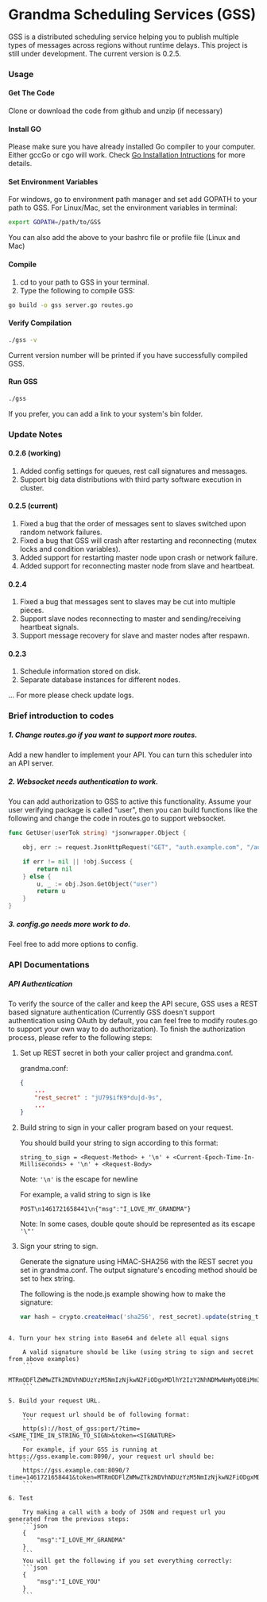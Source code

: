 # Grandma Scheduling Services (GSS)

GSS is a distributed scheduling service helping you to publish multiple types of messages across regions without runtime delays. This project is still under development. The current version is 0.2.5.

### Usage

#### Get The Code

Clone or download the code from github and unzip (if necessary)

#### Install GO

Please make sure you have already installed Go compiler to your computer. Either gccGo or cgo will work.
Check [Go Installation Intructions](https://golang.org/doc/install) for more details.

#### Set Environment Variables

For windows, go to environment path manager and set add GOPATH to your path to GSS.
For Linux/Mac, set the environment variables in terminal:
```bash
export GOPATH=/path/to/GSS
```
You can also add the above to your bashrc file or profile file (Linux and Mac)

#### Compile

1. cd to your path to GSS in your terminal.
2. Type the following to compile GSS:
```bash
go build -o gss server.go routes.go
```

#### Verify Compilation

```bash
./gss -v
```
Current version number will be printed if you have successfully compiled GSS.

#### Run GSS

```bash
./gss
```
If you prefer, you can add a link to your system's bin folder.


### Update Notes

#### 0.2.6 (working)

1. Added config settings for queues, rest call signatures and messages.
2. Support big data distributions with third party software execution in cluster.

#### 0.2.5 (current)

1. Fixed a bug that the order of messages sent to slaves switched upon random network failures.
2. Fixed a bug that GSS will crash after restarting and reconnecting (mutex locks and condition variables). 
3. Added support for restarting master node upon crash or network failure.
4. Added support for reconnecting master node from slave and heartbeat.

#### 0.2.4

1. Fixed a bug that messages sent to slaves may be cut into multiple pieces.
2. Support slave nodes reconnecting to master and sending/receiving heartbeat signals.
3. Support message recovery for slave and master nodes after respawn.

#### 0.2.3

1. Schedule information stored on disk.
2. Separate database instances for different nodes.

... For more please check update logs.

### Brief introduction to codes

##### 1. Change routes.go if you want to support more routes. 

Add a new handler to implement your API. You can turn this scheduler into an API server.

##### 2. Websocket needs authentication to work. 

You can add authorization to GSS to active this functionality. Assume your user verifying package is called "user", then you can build functions like the following and change the code in routes.go to support websocket.

```go
func GetUser(userTok string) *jsonwrapper.Object {

	obj, err := request.JsonHttpRequest("GET", "auth.example.com", "/auth/validate", "key="+userTok, "")

	if err != nil || !obj.Success {
		return nil
	} else {
		u, _ := obj.Json.GetObject("user")
		return u
	}
}
```

##### 3. config.go needs more work to do. 

Feel free to add more options to config.

### API Documentations

##### API Authentication

To verify the source of the caller and keep the API secure, GSS uses a REST based signature authentication (Currently GSS doesn't support authentication using OAuth by default, you can feel free to modify routes.go to support your own way to do authorization). To finish the authorization process, please refer to the following steps:

1. Set up REST secret in both your caller project and grandma.conf.

	grandma.conf:
	```json
	{
		...
		"rest_secret" : "jU79$ifK9*du|d-9s",
		...
	}
	```

2. Build string to sign in your caller program based on your request.

	You should build your string to sign according to this format:
	```
	string_to_sign = <Request-Method> + '\n' + <Current-Epoch-Time-In-Milliseconds> + '\n' + <Request-Body>
	```
	Note: ```'\n'``` is the escape for newline

	For example, a valid string to sign is like
	```
	POST\n1461721658441\n{"msg":"I_LOVE_MY_GRANDMA"}
	```
	Note: In some cases, double qoute should be represented as its escape ```'\"'```

3. Sign your string to sign. 

	Generate the signature using HMAC-SHA256 with the REST secret you set in grandma.conf. The output signature's encoding method should be set to hex string.

	The following is the node.js example showing how to make the signature:
	```javascript
	var hash = crypto.createHmac('sha256', rest_secret).update(string_to_sign).digest('hex');

```

4. Turn your hex string into Base64 and delete all equal signs

	A valid signature should be like (using string to sign and secret from above examples)
	```
	MTRmODFlZWMwZTk2NDVhNDUzYzM5NmIzNjkwN2FiODgxMDlhY2IzY2NhNDMwNmMyODBiMmI3NjM1NWY2MmVjMg
	```

5. Build your request URL.

	Your request url should be of following format:
	```
	http(s)://host_of_gss:port/?time=<SAME_TIME_IN_STRING_TO_SIGN>&token=<SIGNATURE>
	```
	For example, if your GSS is running at https://gss.example.com:8090/, your request url should be:
	```
	https://gss.example.com:8090/?time=1461721658441&token=MTRmODFlZWMwZTk2NDVhNDUzYzM5NmIzNjkwN2FiODgxMDlhY2IzY2NhNDMwNmMyODBiMmI3NjM1NWY2MmVjMg
	```

6. Test

	Try making a call with a body of JSON and request url you generated from the previous steps:
	```json
	{
		"msg":"I_LOVE_MY_GRANDMA"
	}
	```
	You will get the following if you set everything correctly:
	```json
	{
		"msg":"I_LOVE_YOU"
	}
	```
